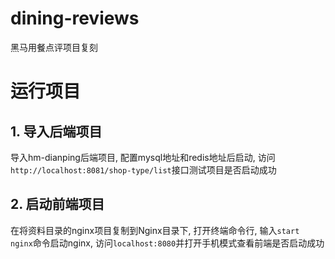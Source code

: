 # dining-reviews
黑马用餐点评项目复刻
# 运行项目

## 1. 导入后端项目

导入hm-dianping后端项目, 配置mysql地址和redis地址后启动, 访问`http://localhost:8081/shop-type/list`接口测试项目是否启动成功

## 2. 启动前端项目

在将资料目录的nginx项目复制到Nginx目录下, 打开终端命令行, 输入`start nginx`命令启动nginx, 访问`localhost:8080`并打开手机模式查看前端是否启动成功
